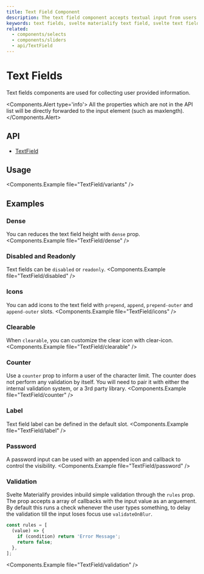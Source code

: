 ```yaml
---
title: Text Field Component
description: The text field component accepts textual input from users.
keywords: text fields, svelte materialify text field, svelte text field component
related:
  - components/selects
  - components/sliders
  - api/TextField
---
```


# Text Fields

Text fields components are used for collecting user provided information.

<Components.Alert type='info'> All the properties which are not in the API list will be directly forwarded to the input element (such as maxlength). </Components.Alert>

## API

- [TextField](/api/TextField/)

## Usage

<Components.Example file="TextField/variants" />

## Examples

### Dense

You can reduces the text field height with `dense` prop. <Components.Example file="TextField/dense" />

### Disabled and Readonly

Text fields can be `disabled` or `readonly`. <Components.Example file="TextField/disabled" />

### Icons

You can add icons to the text field with `prepend`, `append`, `prepend-outer` and `append-outer` slots. <Components.Example file="TextField/icons" />

### Clearable

When `clearable`, you can customize the clear icon with clear-icon. <Components.Example file="TextField/clearable" />

### Counter

Use a `counter` prop to inform a user of the character limit. The counter does not perform any validation by itself. You will need to pair it with either the internal validation system, or a 3rd party library. <Components.Example file="TextField/counter" />

### Label

Text field label can be defined in the default slot. <Components.Example file="TextField/label" />

### Password

A password input can be used with an appended icon and callback to control the visibility. <Components.Example file="TextField/password" />

### Validation

Svelte Materialify provides inbuild simple validation through the `rules` prop. The prop accepts a array of callbacks with the input value as an arguement. By default this runs a check whenever the user types something, to delay the validation till the input loses focus use `validateOnBlur`.

```js
const rules = [
  (value) => {
    if (condition) return 'Error Message';
    return false;
  },
];
```

<Components.Example file="TextField/validation" />

